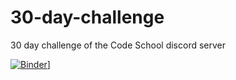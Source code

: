 # 30-day-challenge
30 day challenge of the Code School discord server

[![Binder](https://mybinder.org/badge_logo.svg)](https://mybinder.org/v2/gh/poletts/30-day-challenge/ec4f3752211f24193eb9809029226f36a23b5775)]

